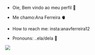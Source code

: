 - Oie, Bem vindo ao meu perfil  🤍
- Me chamo:Ana Ferreira 🫀

-  How to reach me: insta:anavferreira12
-  Pronouns: ..ela/dela  🖤


![](https://media.tenor.com/AuOIyu-YLtkAAAAC/millie-millie-bobby-brown.gif)
